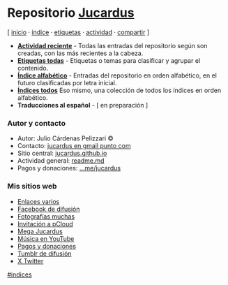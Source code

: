 # Repositorio [Jucardus](https://jucardus.github.io)
[ [inicio](https://github.com/jucardus/jucardus.github.io/blob/main/index.md) · [índice](https://github.com/jucardus/jucardus.github.io/blob/main/25/10/23/indice-alfabetico.md) · [etiquetas](https://github.com/jucardus/jucardus.github.io/blob/main/25/10/23/etiquetas-todas.md) · [actividad](https://github.com/jucardus/jucardus.github.io/blob/main/25/10/23/actividad-reciente.md) · [compartir](https://x.com/intent/tweet?text=Repositorio%20Jucardus%20%E2%80%94%20%C3%8Dndices%0A%0AP%C3%A1gina%20de%20inicio%20del%20repositorio%20Jucardus%2C%20con%20los%20%C3%ADndices%20principales.%0A%0A%E2%86%92%20https%3A%2F%2Fgithub.com%2Fjucardus%2Fjucardus.github.io%2Fblob%2Fmain%2Findex.md%0A%0A%23indices_jucardus) ]

* **[Actividad reciente](https://github.com/jucardus/jucardus.github.io/blob/main/25/10/23/actividad-reciente.md)** - Todas las entradas del repositorio según son creadas, con las más recientes a la cabeza.
* **[Etiquetas todas](https://github.com/jucardus/jucardus.github.io/blob/main/25/10/23/etiquetas-todas.md)** - Etiquetas o temas para clasificar y agrupar el contenido.
* **[Índice alfabético](https://github.com/jucardus/jucardus.github.io/blob/main/25/10/23/indice-alfabetico.md)** - Entradas del repositorio en orden alfabético, en el futuro clasificadas por letra inicial.
* **[Índices todos](https://github.com/jucardus/jucardus.github.io/blob/main/25/10/23/indices-todos.md)** Eso mismo, una colección de todos los índices en orden alfabético.
* **Traducciones al español** - [ en preparación ]

### Autor y contacto

* Autor: Julio Cárdenas Pelizzari ©
* Contacto: [jucardus en gmail punto com](https://jucardus.github.io/correo.png)
* Sitio central: [jucardus.github.io](https://jucardus.github.io)
* Actividad general: [readme.md](https://github.com/jucardus/jucardus.github.io/blob/main/readme.md)
* Pagos y donaciones: [...me/jucardus](https://www.paypal.com/paypalme/jucardus)

### Mis sitios web

* [Enlaces varios](https://jucardus.github.io/enlaces)
* [Facebook de difusión](https://www.facebook.com/jucardus.page)
* [Fotografías muchas](https://jucardus.github.io/fotos)
* [Invitación a pCloud](https://is.gd/ipcloud)
* [Mega Jucardus](https://mega.nz/folder/RFF0BByY#a1ur6uzA4H0XH0vopBFp5g)
* [Música en YouTube](https://www.youtube.com/@jucardus/playlists)
* [Pagos y donaciones](https://www.paypal.com/paypalme/jucardus)
* [Tumblr de difusión](https://jucardus.tumblr.com/)
* [X Twitter](https://x.com/jucardus)

[#indices](https://github.com/jucardus/jucardus.github.io/blob/main/25/10/23/indices-todos.md)
